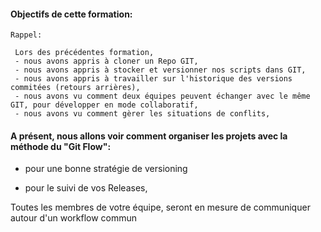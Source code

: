 
#### Objectifs de cette formation:
```
Rappel:

 Lors des précédentes formation,
 - nous avons appris à cloner un Repo GIT,
 - nous avons appris à stocker et versionner nos scripts dans GIT,
 - nous avons appris à travailler sur l'historique des versions commitées (retours arrières),
 - nous avons vu comment deux équipes peuvent échanger avec le même GIT, pour développer en mode collaboratif,
 - nous avons vu comment gèrer les situations de conflits,
  ```
 


#### A présent, nous allons voir comment organiser les projets avec la méthode du "Git Flow": 

- pour une bonne stratégie de versioning

- pour le suivi de vos Releases,


Toutes les membres de votre équipe, seront en mesure de communiquer autour d'un workflow commun



